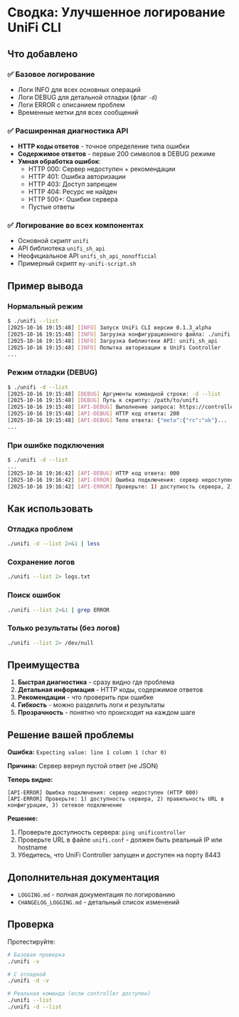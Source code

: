 # Сводка: Улучшенное логирование UniFi CLI

## Что добавлено

### ✅ Базовое логирование
- Логи INFO для всех основных операций
- Логи DEBUG для детальной отладки (флаг `-d`)
- Логи ERROR с описанием проблем
- Временные метки для всех сообщений

### ✅ Расширенная диагностика API
- **HTTP коды ответов** - точное определение типа ошибки
- **Содержимое ответов** - первые 200 символов в DEBUG режиме
- **Умная обработка ошибок**:
  - HTTP 000: Сервер недоступен + рекомендации
  - HTTP 401: Ошибка авторизации
  - HTTP 403: Доступ запрещен
  - HTTP 404: Ресурс не найден
  - HTTP 500+: Ошибки сервера
  - Пустые ответы

### ✅ Логирование во всех компонентах
- Основной скрипт `unifi`
- API библиотека `unifi_sh_api`
- Неофициальное API `unifi_sh_api_nonofficial`
- Примерный скрипт `my-unifi-script.sh`

## Пример вывода

### Нормальный режим
```bash
$ ./unifi --list
[2025-10-16 19:15:48] [INFO] Запуск UniFi CLI версии 0.1.3_alpha
[2025-10-16 19:15:48] [INFO] Загрузка конфигурационного файла: ./unifi.conf
[2025-10-16 19:15:48] [INFO] Загрузка библиотеки API: unifi_sh_api
[2025-10-16 19:15:48] [INFO] Попытка авторизации в UniFi Controller
...
```

### Режим отладки (DEBUG)
```bash
$ ./unifi -d --list
[2025-10-16 19:15:48] [DEBUG] Аргументы командной строки: -d --list
[2025-10-16 19:15:48] [DEBUG] Путь к скрипту: /path/to/unifi
[2025-10-16 19:15:48] [API-DEBUG] Выполнение запроса: https://controller:8443/api/login
[2025-10-16 19:15:48] [API-DEBUG] HTTP код ответа: 200
[2025-10-16 19:15:48] [API-DEBUG] Тело ответа: {"meta":{"rc":"ok"}...
...
```

### При ошибке подключения
```bash
$ ./unifi -d --list
...
[2025-10-16 19:16:42] [API-DEBUG] HTTP код ответа: 000
[2025-10-16 19:16:42] [API-ERROR] Ошибка подключения: сервер недоступен (HTTP 000)
[2025-10-16 19:16:42] [API-ERROR] Проверьте: 1) доступность сервера, 2) правильность URL в конфигурации, 3) сетевое подключение
```

## Как использовать

### Отладка проблем
```bash
./unifi -d --list 2>&1 | less
```

### Сохранение логов
```bash
./unifi --list 2> logs.txt
```

### Поиск ошибок
```bash
./unifi --list 2>&1 | grep ERROR
```

### Только результаты (без логов)
```bash
./unifi --list 2> /dev/null
```

## Преимущества

1. **Быстрая диагностика** - сразу видно где проблема
2. **Детальная информация** - HTTP коды, содержимое ответов
3. **Рекомендации** - что проверить при ошибке
4. **Гибкость** - можно разделить логи и результаты
5. **Прозрачность** - понятно что происходит на каждом шаге

## Решение вашей проблемы

**Ошибка:** `Expecting value: line 1 column 1 (char 0)`

**Причина:** Сервер вернул пустой ответ (не JSON)

**Теперь видно:**
```
[API-ERROR] Ошибка подключения: сервер недоступен (HTTP 000)
[API-ERROR] Проверьте: 1) доступность сервера, 2) правильность URL в конфигурации, 3) сетевое подключение
```

**Решение:**
1. Проверьте доступность сервера: `ping unificontroller`
2. Проверьте URL в файле `unifi.conf` - должен быть реальный IP или hostname
3. Убедитесь, что UniFi Controller запущен и доступен на порту 8443

## Дополнительная документация

- `LOGGING.md` - полная документация по логированию
- `CHANGELOG_LOGGING.md` - детальный список изменений

## Проверка

Протестируйте:
```bash
# Базовая проверка
./unifi -v

# С отладкой
./unifi -d -v

# Реальная команда (если controller доступен)
./unifi --list
./unifi -d --list
```

